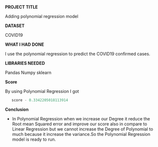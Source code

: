 **PROJECT TITLE**

Adding polynomial regression model


**DATASET**

COVID19


**WHAT I HAD DONE** 

I use the  polynomial regression to predict the COVID19 confirmed cases.


**LIBRARIES NEEDED**

Pandas
Numpy
sklearn

**Score**

By using Polynomial Regression I got 
 ```python
    score - 0.3342205018113914
 ``` 
 
**Conclusion**

- In Polynomial Regression when we increase our Degree it reduce the Root mean Squared error and improve our score also in compare to Linear  Regression but we cannot increase the Degree of Polynomial to much because it increase the variance.So the Polynomial Regression model is ready to run.
